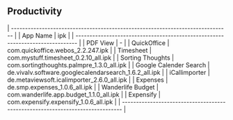 ## Productivity ##
   
   | ------------------------------------------------------------------------------ |
   | App Name               | ipk                                                   |
   | ------------------------------------------------------------------------------ |
   | PDF View               | -                                                     |
   | QuickOffice            | com.quickoffice.webos_2.2.247.ipk                     |
   | Timesheet              | com.mystuff.timesheet_0.2.10_all.ipk                  |
   | Sorting Thoughts       | com.sortingthoughts.palmpre_1.3.0_all.ipk             |
   | Google Calender Search | de.vivalv.software.googlecalendarsearch_1.6.2_all.ipk |
   | iCallimporter          | de.metaviewsoft.icalimporter_2.6.0_all.ipk            |
   | Expenses               | de.smp.expenses_1.0.6_all.ipk                         |
   | Wanderlife Budget      | com.wanderlife.app.budget_1.1.0_all.ipk               |
   | Expensify              | com.expensify.expensify_1.0.6_all.ipk                 |
   | ------------------------------------------------------------------------------ |

